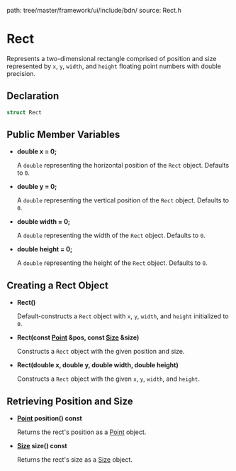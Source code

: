 path: tree/master/framework/ui/include/bdn/
source: Rect.h

# Rect

Represents a two-dimensional rectangle comprised of position and size represented by `x`, `y`, `width`, and `height` floating point numbers with double precision.

## Declaration

```C++
struct Rect
```

## Public Member Variables

* **double x = 0;**

	A `double` representing the horizontal position of the `Rect` object. Defaults to `0`.

* **double y = 0;**

	A `double` representing the vertical position of the `Rect` object. Defaults to `0`.

* **double width = 0;**

	A `double` representing the width of the `Rect` object. Defaults to `0`.

* **double height = 0;**

	A `double` representing the height of the `Rect` object. Defaults to `0`.

## Creating a Rect Object

* **Rect()**

	Default-constructs a `Rect` object with `x`, `y`, `width`, and `height` initialized to `0`.

* **Rect(const [Point](point.md) &pos, const [Size](size.md) &size)**

	Constructs a `Rect` object with the given position and size.

* **Rect(double x, double y, double width, double height)**

	Constructs a `Rect` object with the given `x`, `y`, `width`, and `height`.

## Retrieving Position and Size

* **[Point](point.md) position() const**

	Returns the rect's position as a [Point](point.md) object.

* **[Size](size.md) size() const**

	Returns the rect's size as a [Size](size.md) object.

